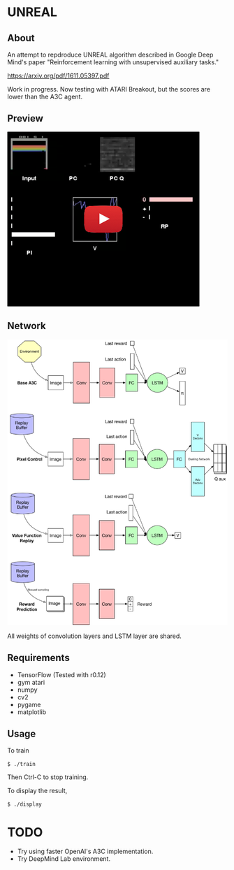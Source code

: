 # UNREAL

## About

An attempt to repdroduce UNREAL algorithm described in Google Deep Mind's paper "Reinforcement learning with unsupervised auxiliary tasks."

https://arxiv.org/pdf/1611.05397.pdf

Work in progress. Now testing with ATARI Breakout, but the scores are lower than the A3C agent.

## Preview
[![Display tool](./doc/display0.png)](https://youtu.be/k0KpBP5rs5I)

## Network
![Network](./doc/network0.png)

All weights of convolution layers and LSTM layer are shared.

## Requirements

- TensorFlow (Tested with r0.12)
- gym atari
- numpy
- cv2
- pygame
- matplotlib

## Usage

To train
```
$ ./train
```
Then Ctrl-C to stop training.


To display the result,
```
$ ./display
```


# TODO
- Try using faster OpenAI's A3C implementation.
- Try DeepMind Lab environment.

